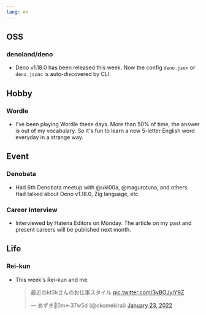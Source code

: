 ```yaml
---
lang: en
---
```


## OSS

### denoland/deno

- Deno v1.18.0 has been released this week. Now the config `deno.json` or `deno.jsonc` is auto-discovered by CLI.

## Hobby

### Wordle

- I've been playing Wordle these days. More than 50% of time, the answer is out of my vocabulary. So it's fun to learn a new 5-letter English word everyday in a strange way.

## Event

### Denobata

- Had 6th Denobata meetup with @uki00a, @magurotuna, and others. Had talked about Deno v1.18.0, Zig language, etc.

### Career Interview

- Interviewed by Hatena Editors on Monday. The article on my past and present careers will be published next month.

## Life

### Rei-kun

- This week's Rei-kun and me.

  <blockquote class="twitter-tweet"><p lang="ja" dir="ltr">最近のkt3kさんのお仕事スタイル <a href="https://t.co/3vBOJyiY9Z">pic.twitter.com/3vBOJyiY9Z</a></p>&mdash; あずき🦕0m←37w5d (@okomekirai) <a href="https://twitter.com/okomekirai/status/1485137186273988608?ref_src=twsrc%5Etfw">January 23, 2022</a></blockquote> <script async src="https://platform.twitter.com/widgets.js" charset="utf-8"></script>
